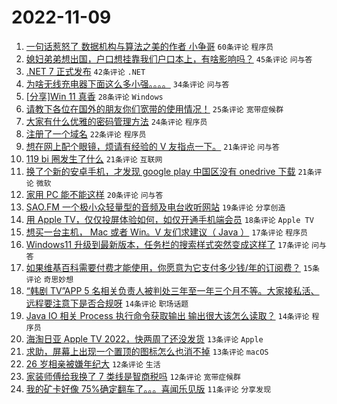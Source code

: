 # 2022-11-09

1. [一句话惹怒了 数据机构与算法之美的作者 小争哥](https://www.v2ex.com/t/893803) `60条评论` `程序员`
1. [媳妇弟弟想出国，户口想挂靠我们户口本上，有啥影响吗？](https://www.v2ex.com/t/893805) `45条评论` `问与答`
1. [.NET 7 正式发布](https://www.v2ex.com/t/893739) `42条评论` `.NET`
1. [为啥无线充电器下面这么多小强。。。。](https://www.v2ex.com/t/893752) `34条评论` `问与答`
1. [[分享]Win 11 真香](https://www.v2ex.com/t/893847) `28条评论` `Windows`
1. [请教下各位在国外的朋友你们宽带的使用情况！](https://www.v2ex.com/t/893786) `25条评论` `宽带症候群`
1. [大家有什么优雅的密码管理方法](https://www.v2ex.com/t/893857) `24条评论` `程序员`
1. [注册了一个域名](https://www.v2ex.com/t/893835) `22条评论` `程序员`
1. [想在网上配个眼镜，烦请有经验的 V 友指点一下。](https://www.v2ex.com/t/893828) `21条评论` `问与答`
1. [119 bi 圈发生了什么](https://www.v2ex.com/t/893753) `21条评论` `互联网`
1. [换了个新的安卓手机，才发现 google play 中国区没有 onedrive 下载](https://www.v2ex.com/t/893738) `21条评论` `微软`
1. [家用 PC 能不能这样](https://www.v2ex.com/t/893807) `20条评论` `问与答`
1. [SAO.FM 一个极小众轻量型的音频及电台收听网站](https://www.v2ex.com/t/893779) `19条评论` `分享创造`
1. [用 Apple TV，仅仅投屏体验如何，如仅开通手机端会员](https://www.v2ex.com/t/893774) `18条评论` `Apple TV`
1. [想买一台主机， Mac 或者 Win。V 友们求建议（ Java ）](https://www.v2ex.com/t/893791) `17条评论` `程序员`
1. [Windows11 升级到最新版本，任务栏的搜索样式突然变成这样了](https://www.v2ex.com/t/893782) `17条评论` `问与答`
1. [如果维基百科需要付费才能使用，你愿意为它支付多少钱/年的订阅费？](https://www.v2ex.com/t/893761) `15条评论` `奇思妙想`
1. [“韩剧 TV”APP 5 名相关负责人被判处三年至一年三个月不等。大家接私活、远程要注意下是否合规呀](https://www.v2ex.com/t/893820) `14条评论` `职场话题`
1. [Java IO 相关 Process 执行命令获取输出 输出很大该怎么读取？](https://www.v2ex.com/t/893762) `14条评论` `程序员`
1. [海淘日亚 Apple TV 2022，快两周了还没发货](https://www.v2ex.com/t/893814) `13条评论` `Apple`
1. [求助，屏幕上出现一个置顶的图标怎么也消不掉](https://www.v2ex.com/t/893760) `13条评论` `macOS`
1. [26 岁相亲被嫌年纪大](https://www.v2ex.com/t/893863) `12条评论` `生活`
1. [家装师傅给我换了 7 类线是智商税吗](https://www.v2ex.com/t/893852) `12条评论` `宽带症候群`
1. [我的矿卡好像 75%确定翻车了。。。喜闻乐见版](https://www.v2ex.com/t/893770) `11条评论` `分享发现`
